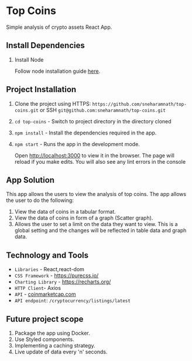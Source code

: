 # Top Coins

Simple analysis of crypto assets React App.

## Install Dependencies

1. Install Node
   
   Follow node installation guide [here](https://nodejs.org/en/download/).

## Project Installation

1. Clone the project using HTTPS: `https://github.com/sneharamnath/top-coins.git` 
   or SSH `git@github.com:sneharamnath/top-coins.git`
2. `cd top-coins` - Switch to project directory in the directory cloned 
3. `npm install` - Install the dependencies required in the app.
4. `npm start` - Runs the app in the development mode.
    
    Open [http://localhost:3000](http://localhost:3000) to view it in the browser. 
    The page will reload if you make edits. You will also see any lint errors in the console
    
## App Solution

This app allows the users to view the analysis of top coins. The app allows the user to do the following:

  1. View the data of coins in a tabular format.
  2. View the data of coins in form of a graph (Scatter graph).
  3. Allows the user to set a limit on the data they want to view. This is a global setting and the changes will be reflected in table data and graph data.  

## Technology and Tools

  * `Libraries` - React,react-dom
  * `CSS Framework` - <https://purecss.io/>
  * `Charting Library` - <https://recharts.org/>
  * `HTTP Client`- Axios
  * `API` - [coinmarketcap.com](https://coinmarketcap.com/api/)
  * `API endpoint`: `/cryptocurrency/listings/latest`

## Future project scope

1. Package the app using Docker.
2. Use Styled components.
3. Implementing a caching strategy.
4. Live update of data every 'n' seconds.



